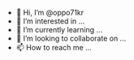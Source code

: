 - 👋 Hi, I’m @oppo71kr
- 👀 I’m interested in ...
- 🌱 I’m currently learning ...
- 💞️ I’m looking to collaborate on ...
- 📫 How to reach me ...

<!---
oppo71kr/oppo71kr is a ✨ special ✨ repository because its `README.md` (this file) appears on your GitHub profile.
You can click the Preview link to take a look at your changes.
--->
